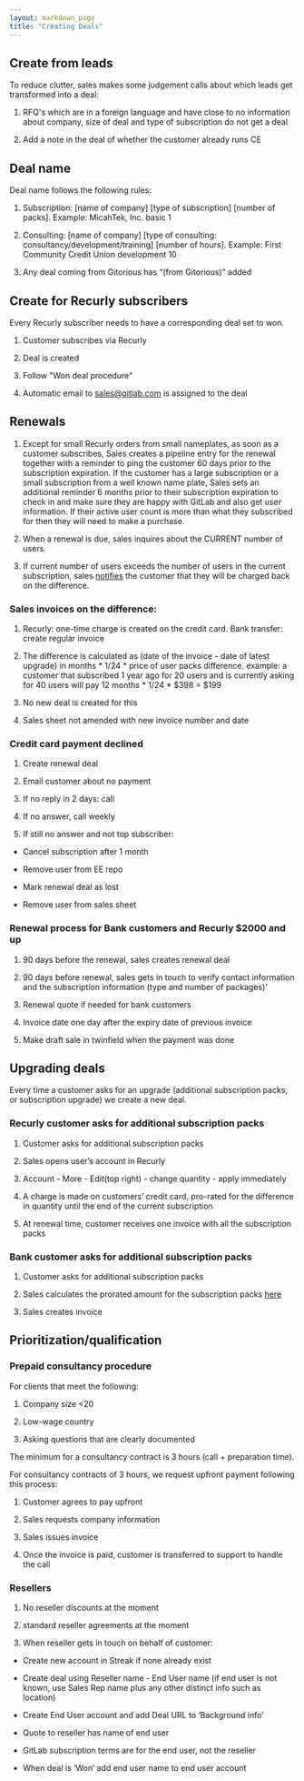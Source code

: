 ```yaml
---
layout: markdown_page
title: "Creating Deals"
---
```


## Create from leads

To reduce clutter, sales makes some judgement calls about which leads get transformed into a deal:

1. RFQ's which are in a foreign language and have close to no information about company, size of deal and type of subscription do not get a deal

1. Add a note in the deal of whether the customer already runs CE

## Deal name

Deal name follows the following rules:

1. Subscription: [name of company] [type of subscription] [number of packs]. Example: MicahTek, Inc. basic 1

1. Consulting: [name of company] [type of consulting: consultancy/development/training] [number of hours]. Example: First Community Credit Union development 10

1. Any deal coming from Gitorious has “(from Gitorious)” added

## Create for Recurly subscribers

Every Recurly subscriber needs to have a corresponding deal set to won.

1. Customer subscribes via Recurly

1. Deal is created 

1. Follow "Won deal procedure"

1. Automatic email to sales@gitlab.com is assigned to the deal

## Renewals

1. Except for small Recurly orders from small nameplates, as soon as a customer subscribes, Sales creates a pipeline entry for the renewal together with a reminder to ping the customer 60 days prior to the subscription expiration. If the customer has a large subscription or a small subscription from a well known name plate, Sales sets an additional reminder 6 months prior to their subscription expiration to check in and make sure they are happy with GitLab and also get user information. If their active user count is more than what they subscribed for then they will need to make a purchase.

1. When a renewal is due, sales inquires about the CURRENT number of users.

1. If current number of users exceeds the number of users in the current subscription, sales [notifies](https://docs.google.com/document/d/1xholewfn3PrzdRIFrxCE-0hQdQdryXuBnlUYGmm76iA/edit#heading=h.cnwgo73omhuz) the customer that they will be charged back on the difference.

### Sales invoices on the difference:

1. Recurly: one-time charge is created on the credit card. Bank transfer: create regular invoice

1. The difference is calculated as (date of the invoice - date of latest upgrade) in months * 1/24 * price of user packs difference.
example: a customer that subscribed 1 year ago for 20 users and is currently asking for 40 users will pay 12 months * 1/24 * $398 = $199

1. No new deal is created for this

1. Sales sheet not amended with new invoice number and date

### Credit card payment declined

1. Create renewal deal

1. Email customer about no payment

1. If no reply in 2 days: call

1. If no answer, call weekly

1. If still no answer and not top subscriber:

* Cancel subscription after 1 month

* Remove user from EE repo

* Mark renewal deal as lost

* Remove user from sales sheet

### Renewal process for Bank customers and Recurly $2000 and up

1. 90 days before the renewal, sales creates renewal deal

1. 90 days before renewal, sales gets in touch to verify contact information and the subscription information (type and number of packages)’

1. Renewal quote if needed for bank customers

1. Invoice date one day after the expiry date of previous invoice

1. Make draft sale in twinfield when the payment was done

## Upgrading deals

Every time a customer asks for an upgrade (additional subscription packs, or subscription upgrade) we create a new deal.

### Recurly customer asks for additional subscription packs

1. Customer asks for additional subscription packs

1. Sales opens user’s account in Recurly

1. Account - More - Edit(top right) - change quantity - apply immediately

1. A charge is made on customers’ credit card, pro-rated for the difference in quantity until the end of the current subscription

1. At renewal time, customer receives one invoice with all the subscription packs

### Bank customer asks for additional subscription packs

1. Customer asks for additional subscription packs

1. Sales calculates the prorated amount for the subscription packs [here](https://docs.google.com/spreadsheet/ccc?key=0Am5WZPWXUTUAdFctUkhoM0lUVjlCWl9kYmZzTHpKemc&usp=drive_web#gid=2)

1. Sales creates invoice

## Prioritization/qualification

### Prepaid consultancy procedure

For clients that meet the following:

1. Company size <20

1. Low-wage country

1. Asking questions that are clearly documented

The minimum for a consultancy contract is 3 hours (call + preparation time).

For consultancy contracts of 3 hours, we request upfront payment following this process:

1. Customer agrees to pay upfront

1. Sales requests company information

1. Sales issues invoice

1. Once the invoice is paid, customer is transferred to support to handle the call

### Resellers

1. No reseller discounts at the moment

1.  standard reseller agreements at the moment

1. When reseller gets in touch on behalf of customer:

* Create new account in Streak if none already exist

* Create deal using Reseller name - End User name (if end user is not known, use Sales Rep name plus any other distinct info such as location)

* Create End User account and add Deal URL to ‘Background info’

* Quote to reseller has name of end user

* GitLab subscription terms are for the end user, not the reseller

* When deal is ‘Won’ add end user name to end user account